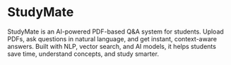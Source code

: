 # StudyMate
StudyMate is an AI-powered PDF-based Q&amp;A system for students. Upload PDFs, ask questions in natural language, and get instant, context-aware answers. Built with NLP, vector search, and AI models, it helps students save time, understand concepts, and study smarter.

